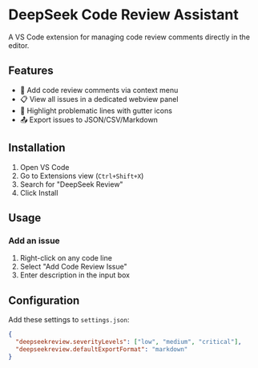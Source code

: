 # DeepSeek Code Review Assistant

A VS Code extension for managing code review comments directly in the editor.

## Features

- 📌 Add code review comments via context menu
- 📋 View all issues in a dedicated webview panel
- 🎨 Highlight problematic lines with gutter icons
- 📤 Export issues to JSON/CSV/Markdown

## Installation

1. Open VS Code
2. Go to Extensions view (`Ctrl+Shift+X`)
3. Search for "DeepSeek Review"
4. Click Install

## Usage

### Add an issue
1. Right-click on any code line
2. Select "Add Code Review Issue"
3. Enter description in the input box


## Configuration

Add these settings to `settings.json`:
```json
{
  "deepseekreview.severityLevels": ["low", "medium", "critical"],
  "deepseekreview.defaultExportFormat": "markdown"
}